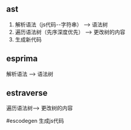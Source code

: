 ## ast
1. 解析语法（js代码--字符串） --> 语法树
2. 遍历语法树（先序深度优先） --> 更改树的内容
3. 生成新代码

## esprima
解析语法 --> 语法树

## estraverse
遍历语法树--> 更改树的内容

#escodegen
生成js代码


